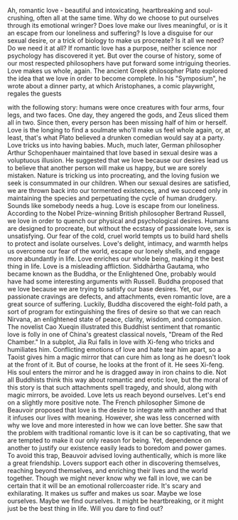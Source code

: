 
Ah, romantic love -
beautiful and intoxicating,
heartbreaking and soul-crushing,
often all at the same time.
Why do we choose to put ourselves
through its emotional wringer?
Does love make our lives meaningful,
or is it an escape from our loneliness
and suffering?
Is love a disguise for our sexual desire,
or a trick of biology
to make us procreate?
Is it all we need?
Do we need it at all?
If romantic love has a purpose,
neither science nor psychology
has discovered it yet.
But over the course of history,
some of our most respected philosophers
have put forward some intriguing theories.
Love makes us whole, again.
The ancient Greek philosopher Plato
explored the idea that we love
in order to become complete.
In his &quot;Symposium&quot;,
he wrote about a dinner party,
at which Aristophanes, a comic playwright,
regales the guests 

with the following story:
humans were once creatures with four arms,
four legs, and two faces.
One day, they angered the gods,
and Zeus sliced them all in two.
Since then, every person has been missing
half of him or herself.
Love is the longing to find a soulmate
who&#39;ll make us feel whole again,
or, at least, that&#39;s what Plato believed
a drunken comedian would say at a party.
Love tricks us into having babies.
Much, much later, German philosopher
Arthur Schopenhauer
maintained that love 
based in sexual desire
was a voluptuous illusion.
He suggested that we love because
our desires lead us to believe
that another person will make us happy,
but we are sorely mistaken.
Nature is tricking us into procreating,
and the loving fusion we seek
is consummated in our children.
When our sexual desires are satisfied,
we are thrown back 
into our tormented existences,
and we succeed only in maintaining
the species
and perpetuating the cycle 
of human drudgery.
Sounds like somebody needs a hug.
Love is escape from our loneliness.
According to the Nobel Prize-winning
British philosopher Bertrand Russell,
we love in order to quench
our physical and psychological desires.
Humans are designed to procreate,
but without the ecstasy 
of passionate love,
sex is unsatisfying.
Our fear of the cold, cruel world
tempts us to build hard shells
to protect and isolate ourselves.
Love&#39;s delight, intimacy, and warmth
helps us overcome our fear of the world,
escape our lonely shells,
and engage more abundantly in life.
Love enriches our whole being,
making it the best thing in life.
Love is a misleading affliction.
Siddhārtha Gautama,
who became known as the Buddha,
or the Enlightened One,
probably would have had some interesting
arguments with Russell.
Buddha proposed that we love because
we are trying to satisfy our base desires.
Yet, our passionate cravings are defects,
and attachments, even romantic love,
are a great source of suffering.
Luckily, Buddha discovered 
the eight-fold path,
a sort of program for 
extinguishing the fires of desire
so that we can reach Nirvana,
an enlightened state of peace, clarity,
wisdom, and compassion.
The novelist Cao Xueqin illustrated
this Buddhist sentiment
that romantic love is folly in 
one of China&#39;s greatest classical novels,
&quot;Dream of the Red Chamber.&quot;
In a subplot, Jia Rui 
falls in love with Xi-feng
who tricks and humiliates him.
Conflicting emotions of love and hate
tear him apart,
so a Taoist gives him a magic mirror
that can cure him
as long as he doesn&#39;t 
look at the front of it.
But of course, 
he looks at the front of it.
He sees Xi-feng.
His soul enters the mirror
and he is dragged away 
in iron chains to die.
Not all Buddhists think this way
about romantic and erotic love,
but the moral of this story
is that such attachments
spell tragedy,
and should, along with magic mirrors,
be avoided.
Love lets us reach beyond ourselves.
Let&#39;s end on a slightly 
more positive note.
The French philosopher Simone de Beauvoir
proposed that love is the desire
to integrate with another
and that it infuses our lives
with meaning.
However, she was less 
concerned with why we love
and more interested 
in how we can love better.
She saw that the problem
with traditional romantic love
is it can be so captivating,
that we are tempted to make it
our only reason for being.
Yet, dependence on another 
to justify our existence
easily leads to boredom and power games.
To avoid this trap, Beauvoir advised
loving authentically,
which is more like a great friendship.
Lovers support each other 
in discovering themselves,
reaching beyond themselves,
and enriching their lives
and the world together.
Though we might never know
why we fall in love,
we can be certain that it will be
an emotional rollercoaster ride.
It&#39;s scary and exhilarating.
It makes us suffer
and makes us soar.
Maybe we lose ourselves.
Maybe we find ourselves.
It might be heartbreaking,
or it might just be 
the best thing in life.
Will you dare to find out?
